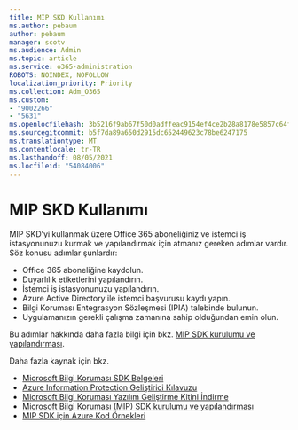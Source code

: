 ```yaml
---
title: MIP SKD Kullanımı
ms.author: pebaum
author: pebaum
manager: scotv
ms.audience: Admin
ms.topic: article
ms.service: o365-administration
ROBOTS: NOINDEX, NOFOLLOW
localization_priority: Priority
ms.collection: Adm_O365
ms.custom:
- "9002266"
- "5631"
ms.openlocfilehash: 3b5216f9ab67f50d0adffeac9154ef4ce2b28a8178e5857c64fbbd78884d77b6
ms.sourcegitcommit: b5f7da89a650d2915dc652449623c78be6247175
ms.translationtype: MT
ms.contentlocale: tr-TR
ms.lasthandoff: 08/05/2021
ms.locfileid: "54084006"
---
```

# <a name="using-mip-skd"></a>MIP SKD Kullanımı

MIP SKD’yi kullanmak üzere Office 365 aboneliğiniz ve istemci iş istasyonunuzu kurmak ve yapılandırmak için atmanız gereken adımlar vardır. Söz konusu adımlar şunlardır:

- Office 365 aboneliğine kaydolun.
- Duyarlılık etiketlerini yapılandırın.
- İstemci iş istasyonunuzu yapılandırın.
- Azure Active Directory ile istemci başvurusu kaydı yapın.
- Bilgi Koruması Entegrasyon Sözleşmesi (IPIA) talebinde bulunun.
- Uygulamanızın gerekli çalışma zamanına sahip olduğundan emin olun.

Bu adımlar hakkında daha fazla bilgi için bkz. [MIP SDK kurulumu ve yapılandırması](https://docs.microsoft.com/information-protection/develop/setup-configure-mip).

Daha fazla kaynak için bkz.

- [Microsoft Bilgi Koruması SDK Belgeleri](https://docs.microsoft.com/information-protection/develop/)
- [Azure Information Protection Geliştirici Kılavuzu](https://docs.microsoft.com/azure/information-protection/develop/developers-guide)
- [Microsoft Bilgi Koruması Yazılım Geliştirme Kitini İndirme](https://www.microsoft.com/download/details.aspx?id=57392)
- [Microsoft Bilgi Koruması (MIP) SDK kurulumu ve yapılandırması](https://docs.microsoft.com/information-protection/develop/setup-configure-mip)
- [MIP SDK için Azure Kod Örnekleri](https://azure.microsoft.com/resources/samples/?sort=0&term=mipsdk)
